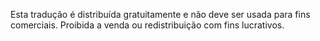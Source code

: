 Esta tradução é distribuída gratuitamente e não deve ser usada para fins comerciais.
Proibida a venda ou redistribuição com fins lucrativos.
